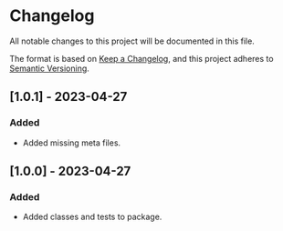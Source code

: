 # Changelog

All notable changes to this project will be documented in this file.

The format is based on [Keep a Changelog](https://keepachangelog.com/en/1.0.0/),
and this project adheres to [Semantic Versioning](https://semver.org/spec/v2.0.0.html).


## [1.0.1] - 2023-04-27

### Added

- Added missing meta files.


## [1.0.0] - 2023-04-27

### Added

- Added classes and tests to package.
